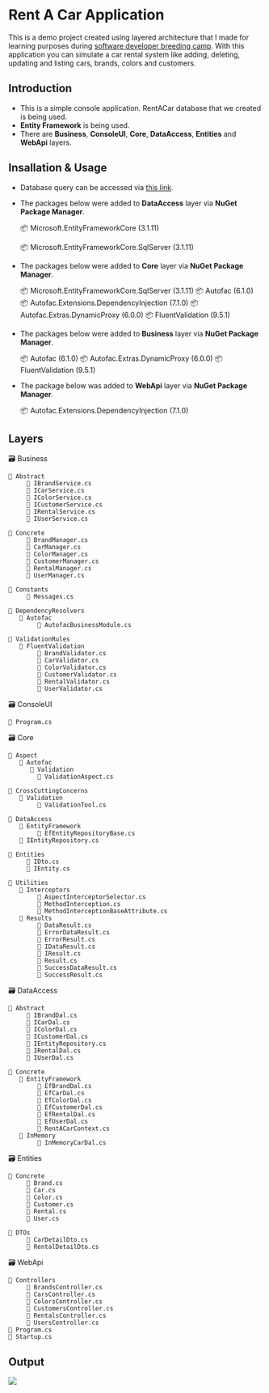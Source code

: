 # Rent A Car Application
This is a demo project created using layered architecture that I made for learning purposes during [software developer breeding camp](https://www.kodlama.io/p/yazilim-gelistirici-yetistirme-kampi). With this application you can simulate a car rental system like adding, deleting, updating and listing cars, brands, colors and customers.
## Introduction
* This is a simple console application. RentACar database that we created is being used.
* **Entity Framework** is being used.
* There are **Business**, **ConsoleUI**, **Core**, **DataAccess**, **Entities** and **WebApi** layers.
## Insallation & Usage
* Database query can be accessed via [this link](https://github.com/SerkanTarakci/Rent-A-Car-Application/tree/master/SqlQueries).
* The packages below were added to **DataAccess** layer via **NuGet Package Manager**.

     📦 Microsoft.EntityFrameworkCore (3.1.11)

     📦 Microsoft.EntityFrameworkCore.SqlServer (3.1.11)

* The packages below were added to **Core** layer via **NuGet Package Manager**.

     📦 Microsoft.EntityFrameworkCore.SqlServer (3.1.11)
     📦 Autofac (6.1.0)
     📦 Autofac.Extensions.DependencyInjection (7.1.0)
     📦 Autofac.Extras.DynamicProxy (6.0.0)
     📦 FluentValidation (9.5.1)

* The packages below were added to **Business** layer via **NuGet Package Manager**.

     📦 Autofac (6.1.0)
     📦 Autofac.Extras.DynamicProxy (6.0.0)
     📦 FluentValidation (9.5.1)

* The package below was added to **WebApi** layer via **NuGet Package Manager**.

     📦 Autofac.Extensions.DependencyInjection (7.1.0)

## Layers
🗃 Business

    📂 Abstract
         📃 IBrandService.cs
         📃 ICarService.cs
         📃 IColorService.cs
         📃 ICustomerService.cs
         📃 IRentalService.cs
         📃 IUserService.cs
         
    📂 Concrete
         📃 BrandManager.cs
         📃 CarManager.cs
         📃 ColorManager.cs
         📃 CustomerManager.cs
         📃 RentalManager.cs
         📃 UserManager.cs
         
    📂 Constants
         📃 Messages.cs        
         
    📂 DependencyResolvers
       📂 Autofac
            📃 AutofacBusinessModule.cs
         
    📂 ValidationRules
       📂 FluentValidation
            📃 BrandValidator.cs  
            📃 CarValidator.cs  
            📃 ColorValidator.cs  
            📃 CustomerValidator.cs  
            📃 RentalValidator.cs  
            📃 UserValidator.cs  
            
🗃 ConsoleUI

    📃 Program.cs            
            
🗃 Core

    📂 Aspect
       📂 Autofac
          📂 Validation
            📃 ValidationAspect.cs
         
    📂 CrossCuttingConcerns
       📂 Validation
            📃 ValidationTool.cs
            
    📂 DataAccess
       📂 EntityFramework
            📃 EfEntityRepositoryBase.cs
       📃 IEntityRepository.cs     
    
    📂 Entities
         📃 IDto.cs
         📃 IEntity.cs 
         
    📂 Utilities
       📂 Interceptors    
            📃 AspectInterceptorSelector.cs
            📃 MethodInterception.cs
            📃 MethodInterceptionBaseAttribute.cs
       📂 Results    
            📃 DataResult.cs
            📃 ErrorDataResult.cs
            📃 ErrorResult.cs
            📃 IDataResult.cs
            📃 IResult.cs
            📃 Result.cs
            📃 SuccessDataResult.cs
            📃 SuccessResult.cs
            
🗃 DataAccess

    📂 Abstract
         📃 IBrandDal.cs
         📃 ICarDal.cs
         📃 IColorDal.cs
         📃 ICustomerDal.cs
         📃 IEntityRepository.cs
         📃 IRentalDal.cs
         📃 IUserDal.cs

    📂 Concrete
       📂 EntityFramework
            📃 EfBrandDal.cs
            📃 EfCarDal.cs
            📃 EfColorDal.cs
            📃 EfCustomerDal.cs
            📃 EfRentalDal.cs
            📃 EfUserDal.cs
            📃 RentACarContext.cs
       📂 InMemory
            📃 InMemoryCarDal.cs

🗃 Entities    

    📂 Concrete
         📃 Brand.cs
         📃 Car.cs
         📃 Color.cs
         📃 Customer.cs
         📃 Rental.cs
         📃 User.cs
         
    📂 DTOs
         📃 CarDetailDto.cs
         📃 RentalDetailDto.cs

🗃 WebApi

    📂 Controllers
         📃 BrandsController.cs
         📃 CarsController.cs
         📃 ColorsController.cs
         📃 CustomersController.cs
         📃 RentalsController.cs
         📃 UsersController.cs
    📃 Program.cs
    📃 Startup.cs
## Output

![](https://cdn-images-1.medium.com/max/1200/1*9O2yDoMNel2g24HKCgok6A.png)





